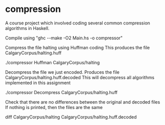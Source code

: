compression
===========

A course project which involved coding several common compression algorithms in Haskell.

Compile using "ghc --make -O2 Main.hs -o compressor"

Compress the file halting using Huffman coding
This produces the file CalgaryCorpus/halting.huff

./compressor Huffman CalgaryCorpus/halting

Decompress the file we just encoded.
Produces the file CalgaryCorpus/halting.huff.decoded
This will decompress all algorithms implemented in this assignment

./compressor Decompress CalgaryCorpus/halting.huff

Check that there are no differences between the original and decoded files
If nothing is printed, then the files are the same

diff CalgaryCorpus/halting CalgaryCorpus/halting.huff.decoded